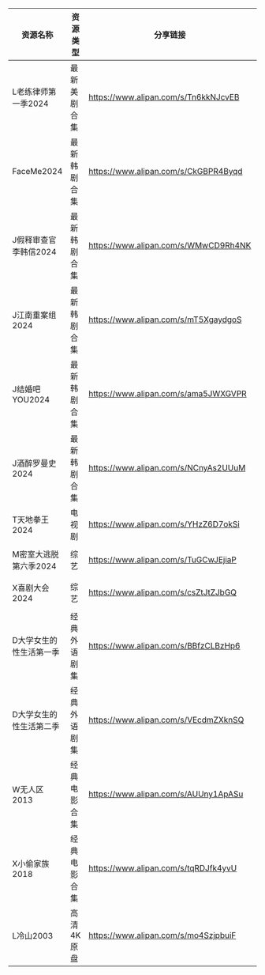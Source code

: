 | 资源名称          | 资源类型   | 分享链接                                 | 发布时间                |
| ------------- | ------ | ------------------------------------ | ------------------- |
| L老练律师第一季2024  | 最新美剧合集 | https://www.alipan.com/s/Tn6kkNJcvEB | 2024-11-19 08:46:12 |
| FaceMe2024    | 最新韩剧合集 | https://www.alipan.com/s/CkGBPR4Byqd | 2024-11-19 08:50:13 |
| J假释审查官李韩信2024 | 最新韩剧合集 | https://www.alipan.com/s/WMwCD9Rh4NK | 2024-11-19 08:52:12 |
| J江南重案组2024    | 最新韩剧合集 | https://www.alipan.com/s/mT5XgaydgoS | 2024-11-19 08:50:11 |
| J结婚吧YOU2024   | 最新韩剧合集 | https://www.alipan.com/s/ama5JWXGVPR | 2024-11-19 08:52:14 |
| J酒醉罗曼史2024    | 最新韩剧合集 | https://www.alipan.com/s/NCnyAs2UUuM | 2024-11-19 08:54:11 |
| T天地拳王2024     | 电视剧    | https://www.alipan.com/s/YHzZ6D7okSi | 2024-11-19 08:44:09 |
| M密室大逃脱第六季2024 | 综艺     | https://www.alipan.com/s/TuGCwJEjiaP | 2024-11-19 08:56:11 |
| X喜剧大会2024     | 综艺     | https://www.alipan.com/s/csZtJtZJbGQ | 2024-11-19 15:26:12 |
| D大学女生的性生活第一季  | 经典外语剧集 | https://www.alipan.com/s/BBfzCLBzHp6 | 2024-11-19 08:48:14 |
| D大学女生的性生活第二季  | 经典外语剧集 | https://www.alipan.com/s/VEcdmZXknSQ | 2024-11-19 08:48:12 |
| W无人区2013      | 经典电影合集 | https://www.alipan.com/s/AUUny1ApASu | 2024-11-19 09:12:11 |
| X小偷家族2018     | 经典电影合集 | https://www.alipan.com/s/tqRDJfk4yvU | 2024-11-19 09:14:10 |
| L冷山2003       | 高清4K原盘 | https://www.alipan.com/s/mo4SzjpbuiF | 2024-11-19 09:14:07 |

